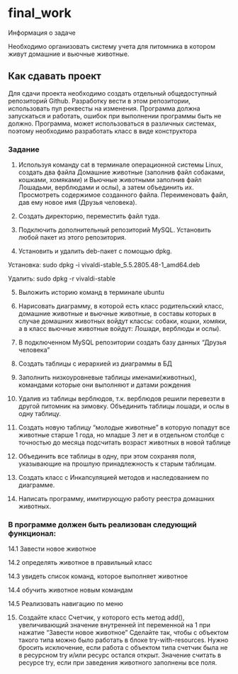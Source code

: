 # final_work

Информация о задаче


Необходимо организовать систему учета для питомника в котором живут домашние и вьючные животные.



## Как сдавать проект


Для сдачи проекта необходимо создать отдельный общедоступный репозиторий Github. Разработку вести в этом репозитории, использовать пул реквесты на изменения. Программа должна запускаться и работать, ошибок при выполнении программы быть не должно. Программа, может использоваться в различных системах, поэтому необходимо разработать класс в виде конструктора

### Задание


1. Используя команду cat в терминале операционной системы Linux, создать два файла Домашние животные (заполнив файл  собаками, кошками, хомяками) и Вьючные животными заполнив файл  Лошадьми, верблюдами и ослы), а затем объединить их. Просмотреть содержимое созданного файла. Переименовать файл, дав ему новое имя (Друзья человека).

2. Создать директорию, переместить файл туда.


3. Подключить дополнительный репозиторий MySQL. Установить любой пакет из этого репозитория.

4. Установить и удалить deb-пакет с помощью dpkg.

 Установка:  sudo dpkg -i vivaldi-stable_5.5.2805.48-1_amd64.deb

  Удалить:  sudo dpkg -r vivaldi-stable



5. Выложить историю команд в терминале ubuntu


6. Нарисовать диаграмму, в которой есть класс родительский класс, домашние животные и вьючные животные, в составы которых в случае домашних животных войдут классы: собаки, кошки,  хомяки, а в класс вьючные животные войдут: Лошади, верблюды и ослы). 
7. В подключенном MySQL репозитории создать базу данных “Друзья человека”

8. Создать таблицы с иерархией из диаграммы в БД


9. Заполнить низкоуровневые таблицы именами(животных), командами которые они выполняют и датами рождения

10. Удалив из таблицы верблюдов, т.к. верблюдов решили перевезти в другой питомник на зимовку. Объединить таблицы лошади, и ослы в одну таблицу.

11. Создать новую таблицу “молодые животные” в которую попадут все животные старше 1 года,  но младше 3 лет и в отдельном столбце с точностью до месяца подсчитать возраст животных в новой таблице

12. Объединить все таблицы в одну, при этом сохраняя поля, указывающие на прошлую  принадлежность к старым таблицам.

13. Создать класс с Инкапсуляцией методов и наследованием по диаграмме.

14. Написать программу, имитирующую работу реестра домашних животных.


### В программе должен быть реализован следующий функционал:


14.1 Завести новое животное

14.2 определять животное в правильный класс

14.3 увидеть список команд, которое выполняет животное

14.4 обучить  животное новым командам

14.5 Реализовать навигацию по меню

15. Создайте класс Счетчик,  у которого есть метод add(), увеличивающий значение внутренней int переменной на 1 при нажатие “Завести новое животное” Сделайте так, чтобы с объектом такого типа можно было работать в блоке try-with-resources. Нужно бросить исключение, если  работа с объектом типа счетчик была не в ресурсном try и/или ресурс остался открыт. Значение считать в ресурсе try, если  при заведения животного заполнены все поля.

